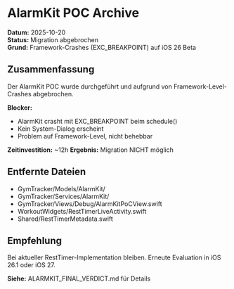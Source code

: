 # AlarmKit POC Archive

**Datum:** 2025-10-20  
**Status:** Migration abgebrochen  
**Grund:** Framework-Crashes (EXC_BREAKPOINT) auf iOS 26 Beta

## Zusammenfassung

Der AlarmKit POC wurde durchgeführt und aufgrund von Framework-Level-Crashes abgebrochen.

**Blocker:**
- AlarmKit crasht mit EXC_BREAKPOINT beim schedule()
- Kein System-Dialog erscheint
- Problem auf Framework-Level, nicht behebbar

**Zeitinvestition:** ~12h
**Ergebnis:** Migration NICHT möglich

## Entfernte Dateien

- GymTracker/Models/AlarmKit/
- GymTracker/Services/AlarmKit/
- GymTracker/Views/Debug/AlarmKitPoCView.swift
- WorkoutWidgets/RestTimerLiveActivity.swift
- Shared/RestTimerMetadata.swift

## Empfehlung

Bei aktueller RestTimer-Implementation bleiben.
Erneute Evaluation in iOS 26.1 oder iOS 27.

**Siehe:** ALARMKIT_FINAL_VERDICT.md für Details
